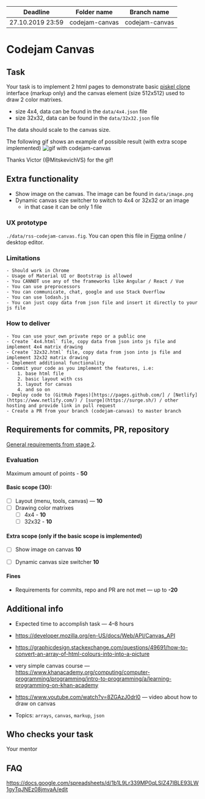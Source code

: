 
| Deadline  | Folder name | Branch name |
|-----------|-------------|-------------|
| 27.10.2019 23:59 | codejam-canvas | codejam-canvas |


# Codejam Canvas

## Task

Your task is to implement 2 html pages to demonstrate basic [piskel clone](https://www.piskelapp.com/) interface (markup only) and the canvas element (size 512x512) used to draw 2 color matrixes.

- size 4x4, data can be found in the `data/4x4.json` file
- size 32x32, data can be found in the `data/32x32.json` file

The data should scale to the canvas size.

The following gif shows an example of possible result (with extra scope implemented)
![gif with codejam-canvas](https://cdn.discordapp.com/attachments/636801685288648724/636930783180750849/codejam-canvas.gif)

Thanks Victor (@MitskevichVS) for the gif!

## Extra functionality
* Show image on the canvas. The image can be found in `data/image.png`
* Dynamic canvas size switcher to switch to 4x4 or 32x32 or an image
  * in that case it can be only 1 file

### UX prototype
`./data/rss-codejam-canvas.fig`. You can open this file in [Figma](https://figma.com) online / desktop editor.

### Limitations
    - Should work in Chrome
    - Usage of Material UI or Bootstrap is allowed
    - You CANNOT use any of the frameworks like Angular / React / Vue
    - You can use preprocessors 
    - You can communicate, chat, google and use Stack Overflow
    - You can use lodash.js
    - You can just copy data from json file and insert it directly to your js file
    
### How to deliver
    - You can use your own private repo or a public one
    - Create `4x4.html` file, copy data from json into js file and implement 4x4 matrix drawing
    - Create `32x32.html` file, copy data from json into js file and implement 32x32 matrix drawing
    - Implement additional functionality
    - Commit your code as you implement the features, i.e: 
        1. base html file
        2. basic layout with css 
        3. layout for canvas 
        4. and so on
    - Deploy code to (GitHub Pages)[https://pages.github.com/] / [Netlify](https://www.netlify.com/) / [surge](https://surge.sh/) / other hosting and provide link in pull request
    - Create a PR from your branch (codejam-canvas) to master branch
    
    
## Requirements for commits, PR, repository

[General requirements from stage 2](https://github.com/rolling-scopes-school/docs/blob/master/docs/stage2.md).

### Evaluation

Maximum amount of points - **50**

#### Basic scope (**30**):
- [ ] Layout (menu, tools, canvas) — **10**
- [ ] Drawing color matrixes
  - [ ] 4x4 - **10**
  - [ ] 32x32 - **10**

#### Extra scope (only if the basic scope is implemented)
- [ ] Show image on canvas **10**
- [ ] Dynamic canvas size switcher **10**


#### Fines
- Requirements for commits, repo and PR are not met — up to **-20**

## Additional info
* Expected time to accomplish task — 4–8 hours
* https://developer.mozilla.org/en-US/docs/Web/API/Canvas_API
* https://graphicdesign.stackexchange.com/questions/49691/how-to-convert-an-array-of-html-colours-into-into-a-picture
* very simple canvas course — https://www.khanacademy.org/computing/computer-programming/programming/intro-to-programming/a/learning-programming-on-khan-academy
* https://www.youtube.com/watch?v=8ZGAzJ0drl0 — video about how to draw on canvas

* Topics: `arrays`, `canvas`, `markup`, `json`


## Who checks your task
Your mentor

## FAQ
https://docs.google.com/spreadsheets/d/1b1L9Lr339MP0qLSlZ47IBLE93LW1gyTqJNEz08jmvaA/edit
